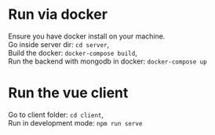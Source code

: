 # Run via docker
Ensure you have docker install on your machine. <br>
Go inside server dir: `cd server`,<br>
Build the docker: `docker-compose build`,<br>
Run the backend with mongodb in docker: `docker-compose up`

# Run the vue client
Go to client folder: `cd client`,<br>
Run in development mode: `npm run serve`
